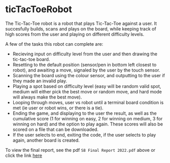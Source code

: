 # ticTacToeRobot

The Tic-Tac-Toe robot is a robot that plays Tic-Tac-Toe against a user. It succesfully builds, scans and plays on the board, while keeping track of high scores from the user and playing on different difficulty levels.

A few of the tasks this robot can complete are:

- Recieving input on difficulty level from the user and then drawing the tic-tac-toe board.
- Resetting to the default position (sensor/pen in bottom left closest to robot), and awaiting a move, signaled by the user by the touch sensor.
- Scanning the board using the colour sensor, and outputting to the user if they made an invalid play.
- Playing a spot based on difficulty level (easy will be random valid spot, medium will either pick the best move or random move, and hard mode will always make   the best move).
- Looping through moves, user vs robot until a terminal board condition is met (ie user or robot wins, or there is a tie).
- Ending the game, and displaying to the user the result, as well as the cumulative score (1 for winning on easy, 2 for winning on medium, 3 for winning on hard) and the option to play again. These scores will also be scored on a file that can be downloaded.
- If the user selects to end, exiting the code, if the user selects to play again, another board is created.

To view the final report, see the pdf ```S8 Final Report 2022.pdf``` above or click the link <a href="https://1drv.ms/b/s!Are-DBXFp-MYvRyf3Eisvor8FYIC?e=WdYvac"> here</a>
